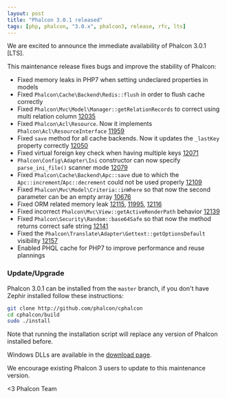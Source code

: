 ```yaml
---
layout: post
title: "Phalcon 3.0.1 released"
tags: [php, phalcon, "3.0.x", phalcon3, release, rfc, lts]
---
```

We are excited to announce the immediate availability of Phalcon 3.0.1 [LTS].

This maintenance release fixes bugs and improve the stability of Phalcon:

<!--more-->
- Fixed memory leaks in PHP7 when setting undeclared properties in models
- Fixed `Phalcon\Cache\Backend\Redis::flush` in order to flush cache correctly
- Fixed `Phalcon\Mvc\Model\Manager::getRelationRecords` to correct using multi relation column [12035](https://github.com/phalcon/cphalcon/issues/12035)
- Fixed `Phalcon\Acl\Resource`. Now it implements `Phalcon\Acl\ResourceInterface` [11959](https://github.com/phalcon/cphalcon/issues/11959)
- Fixed `save` method for all cache backends. Now it updates the `_lastKey` property correctly [12050](https://github.com/phalcon/cphalcon/issues/12050)
- Fixed virtual foreign key check when having multiple keys [12071](https://github.com/phalcon/cphalcon/issues/12071)
- `Phalcon\Config\Adapter\Ini` constructor can now specify `parse_ini_file()` scanner mode [12079](https://github.com/phalcon/cphalcon/issues/12079)
- Fixed `Phalcon\Cache\Backend\Apc::save` due to which the `Apc::increment`/`Apc::decrement` could not be used properly [12109](https://github.com/phalcon/cphalcon/issues/12109)
- Fixed `Phalcon\Mvc\Model\Criteria::inWhere` so that now the second parameter can be an empty array [10676](https://github.com/phalcon/cphalcon/issues/10676)
- Fixed ORM related memory leak [12115](https://github.com/phalcon/cphalcon/issues/12115), [11995](https://github.com/phalcon/cphalcon/issues/11995), [12116](https://github.com/phalcon/cphalcon/issues/12116)
- Fixed incorrect `Phalcon\Mvc\View::getActiveRenderPath` behavior [12139](https://github.com/phalcon/cphalcon/issues/12139)
- Fixed `Phalcon\Security\Random::base64Safe` so that now the method returns correct safe string [12141](https://github.com/phalcon/cphalcon/issues/12141)
- Fixed the `Phalcon\Translate\Adapter\Gettext::getOptionsDefault` visibility [12157](https://github.com/phalcon/cphalcon/issues/12157)
- Enabled PHQL cache for PHP7 to improve performance and reuse plannings

### Update/Upgrade

Phalcon 3.0.1 can be installed from the `master` branch, if you don't have Zephir installed follow these instructions:

```sh
git clone http://github.com/phalcon/cphalcon
cd cphalcon/build
sudo ./install
```

Note that running the installation script will replace any version of Phalcon installed before.

Windows DLLs are available in the [download page](https://phalcon.io/en/download/windows).

We encourage existing Phalcon 3 users to update to this maintenance version.

<3 Phalcon Team

